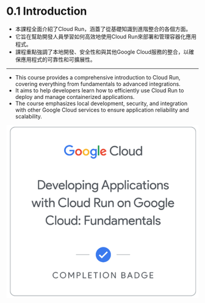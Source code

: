 # 0.1 Introduction

- 本課程全面介紹了Cloud Run，涵蓋了從基礎知識到進階整合的各個方面。
- 它旨在幫助開發人員學習如何高效地使用Cloud Run來部署和管理容器化應用程式。
- 課程重點強調了本地開發、安全性和與其他Google Cloud服務的整合，以確保應用程式的可靠性和可擴展性。

---

- This course provides a comprehensive introduction to Cloud Run, covering everything from fundamentals to advanced integrations.
- It aims to help developers learn how to efficiently use Cloud Run to deploy and manage containerized applications.
- The course emphasizes local development, security, and integration with other Google Cloud services to ensure application reliability and scalability.

![gh](https://raw.githubusercontent.com/SeanChenR/img_gif/main/myimage/17419216920005qx4b5.png)
